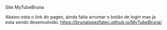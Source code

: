 Site MyTubeBruna

Abaixo esta o link do pages, ainda falta arrumar o botão de login mas ja esta sendo desenvolvido.
https://brunalopezfatec.github.io/MyTubeBruna/

